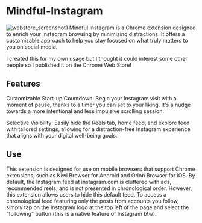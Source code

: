 # Mindful-Instagram
![webstore_screenshot1](https://github.com/erzloh/Mindful-Instagram/assets/48589114/26f579f6-97f5-484f-8863-c83971c786b3)
Mindful Instagram is a Chrome extension designed to enrich your Instagram browsing by minimizing distractions. It offers a customizable approach to help you stay focused on what truly matters to you on social media.

I created this for my own usage but I thought it could interest some other people so I published it on the Chrome Web Store!

## Features

Customizable Start-up Countdown: Begin your Instagram visit with a moment of pause, thanks to a timer you can set to your liking. It's a nudge towards a more intentional and less impulsive scrolling session.

Selective Visibility: Easily hide the Reels tab, home feed, and explore feed with tailored settings, allowing for a distraction-free Instagram experience that aligns with your digital well-being goals.

## Use
This extension is designed for use on mobile browsers that support Chrome extensions, such as Kiwi Browser for Android and Orion Browser for iOS. By default, the Instagram feed at instagram.com is cluttered with ads, recommended reels, and is not presented in chronological order. However, this extension allows users to hide this default feed. To access a chronological feed featuring only the posts from accounts you follow, simply tap on the Instagram logo at the top left of the page and select the "following" button (this is a native feature of Instagram btw).

